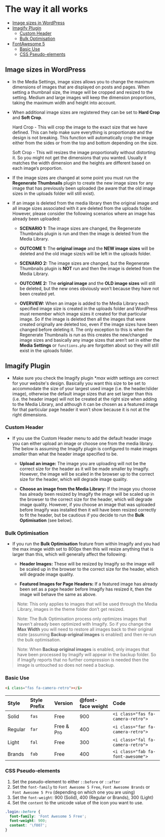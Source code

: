 # The way it all works

- [Image sizes in WordPress](#image-sizes-in-wordpress)
- [Imagify Plugin](#imagify-plugin)
  - [Custom Header](#custom-header)
  - [Bulk Optimisation](#bulk-optimisation)
- [FontAwesome 5](#fontawesome-5)
  - [Basic Use](#basic-use)
  - [CSS Pseudo-elements](#css-pseudo-elements)

## Image sizes in WordPress

- In the Media Settings, image sizes allows you to change the maximum dimensions of images that are displayed on posts and pages. When setting a thumbnail size, the image will be cropped and resized to the setting. Medium and large images will keep the dimension proportions, taking the maximum width and height into account.

- When additional image sizes are registered they can be set to **Hard Crop** and **Soft Crop**.

  Hard Crop - This will crop the image to the exact size that we have defined. This can help make sure everything is proportionate and the design is not breaking. This function will automatically crop the image either from the sides or from the top and bottom depending on the size.

  Soft Crop - This will resizes the image proportionally without distorting it. So you might not get the dimensions that you wanted. Usually it matches the width dimension and the heights are different based on each image’s proportion.

- If the image sizes are changed at some point you must run the **Regenerate Thumbnails** plugin to create the new image sizes for any image that has previously been uploaded (be aware that the old image sizes in the uploads folder will still exist).

- If an image is deleted from the media library then the original image and all image sizes associated with it are deleted from the uploads folder. However, please consider the following scenarios where an image has already been uploaded:

  - **SCENARIO 1:** The image sizes are changed, the Regenerate Thumbnails plugin is run and then the image is deleted from the Media Library.
  - **OUTCOME 1:** The **original image** and the **NEW image sizes** will be deleted and the old image size/s will be left in the uploads folder.

  - **SCENARIO 2:** The image sizes are changed, but the Regenerate Thumbnails plugin is **NOT** run and then the image is deleted from the Media Library.
  - **OUTCOME 2:** The **original image** and the **OLD image sizes** will still be deleted, but the new ones obviously won’t because they have not been created yet.

  - **OVERVIEW:** When an image is added to the Media Library each specified image size is created in the uploads folder and WordPress must remember which image sizes it created for that particular image. So if the image is deleted then all the images that were created originally are deleted too, even if the image sizes have been changed before deleting it. The only exception to this is when the Regenerate Thumbnails is run as this creates the new/changed image sizes and basically any image sizes that aren’t set in either the **Media Settings** or `functions.php` are forgotten about so they will still exist in the uploads folder.

## Imagify Plugin

- Make sure you check the Imagify plugin \*_max width_ settings are correct for your website's design. Basically you want this size to be set to accommodate the size of your largest used image (i.e. the header/slider image), otherwise the default image sizes that are set larger than this (i.e. the header image) will not be created at the right size when adding to the Media Library, and although it can be chosen as a featured image for that particular page header it won’t show because it is not at the right dimensions.

### Custom Header

- If you use the Custom Header menu to add the default header image you can either upload an image or choose one from the media library. The below is assuming the Imagify plugin is configured to make images _smaller_ than what the header image specified to be.

  - **Upload an image:** The image you are uploading will not be the correct size for the header as it will be made smaller by Imagify. However, the image will be scaled in the browser up to the correct size for the header, which will degrade image quality.

  - **Choose an image from the Media Library:** If the image you choose has already been resized by Imagify the image will be scaled up in the browser to the correct size for the header, which will degrade image quality. However, if you choose an image that was uploaded before Imagify was installed then it will have been resized correctly to fit the header, but be cautious if you decide to run the **Bulk Optimisation** (see below).

### Bulk Optimisation

- If you run the **Bulk Optimisation** feature from within Imagify and you had the max image width set to 800px then this will resize anything that is larger than this, which will generally affect the following:

  - **Header Images:** These will be resized by Imagify so the image will be scaled up in the browser to the correct size for the header, which will degrade image quality.

  - **Featured Images for Page Headers:** If a featured image has already been set as a page header before Imagify has resized it, then the image will behave the same as above.

> Note: This only applies to images that will be used through the Media Library, images in the theme folder don’t get resized.

> Note: The Bulk Optimisation process only optimizes images that haven't already been optimized with Imagify. So if you change the **Max Width** you will need to restore all images back to their original state (assuming **Backup original images** is enabled) and then re-run the bulk optimisation.

> Note: When **Backup original images** is enabled, only images that have been processed by Imagify will appear in the backup folder. So if Imagify reports that no further compression is needed then the image is untouched so does not need a backup.

### Basic Use

```html
<i class="fas fa-camera-retro"></i>
```

| Style   | Style Prefix | Version    | @font-face weight | Code                              |
| :------ | :----------- | :--------- | :---------------- | :-------------------------------- |
| Solid   | `fas`        | Free       | 900               | `<i class="fas fa-camera-retro">` |
| Regular | `far`        | Free & Pro | 400               | `<i class="far fa-camera-retro">` |
| Light   | `fal`        | Free       | 300               | `<i class="fal fa-camera-retro">` |
| Brands  | `fab`        | Free       | 400               | `<i class="fab fa-font-awesome">` |

### CSS Pseudo-elements

1.  Set the pseudo-element to either `::before` or `::after`
2.  Set the `font-family` to `Font Awesome 5 Free`, `Font Awesome Brands` or `Font Awesome 5 Pro` (depending on which one you are using)
3.  Set the `font-weight`: 900 (Solid), 400 (Regular or Brands), 300 (Light)
4.  Set the `content` to the unicode value of the icon you want to use.

```css
.login::before {
  font-family: 'Font Awesome 5 Free';
  font-weight: 900;
  content: '\f007';
}
```
